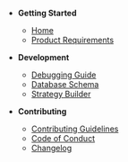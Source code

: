 <!-- docs/_sidebar.md -->

* **Getting Started**
  * [Home](/)
  * [Product Requirements](product-requirements.md)

* **Development**
  * [Debugging Guide](DEBUG.md)
  * [Database Schema](database.md)
  * [Strategy Builder](strategies-builder.md)

* **Contributing**
  * [Contributing Guidelines](CONTRIBUTING.md)
  * [Code of Conduct](CODE_OF_CONDUCT.md)
  * [Changelog](CHANGELOG.md) 
